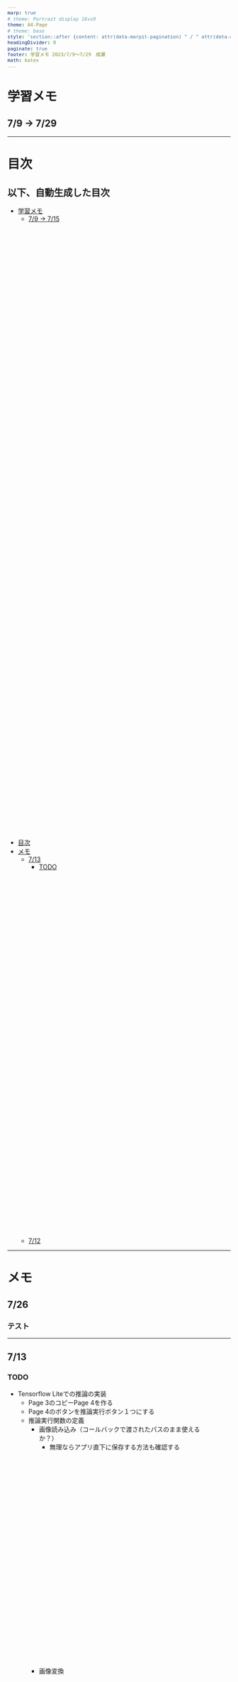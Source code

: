 ```yaml
---
marp: true
# theme: Portrait display 16vs9
theme: A4-Page
# theme: base
style: 'section::after {content: attr(data-marpit-pagination) " / " attr(data-marpit-pagination-total);} '
headingDivider: 0
paginate: true
footer: 学習メモ 2023/7/9～7/29　成瀬
math: katex
---
```


<!-- _class: lead -->

# 学習メモ

## 7/9 → 7/29

---

# 目次

<style 'scoped'>ul{width: 90%;  height: 60%;  overflow: auto;}</style>

## 以下、自動生成した目次
<!-- この下でTOC作成を実行 -->
- [学習メモ](#学習メモ)
  - [7/9 → 7/15](#79--715)
- [目次](#目次)
- [メモ](#メモ)
  - [7/13](#713)
    - [TODO](#todo)
  - [7/12](#712)
  - [7/11](#711)
  - [6/10](#610)
    - [アプリがカメラオンオフで落ちる件](#アプリがカメラオンオフで落ちる件)
      - [修正後](#修正後)
      - [修正前](#修正前)
    - [Camera4Kivyの仕様について](#camera4kivyの仕様について)
      - [Previewウィジェットの仕様](#previewウィジェットの仕様)
- [リンク集](#リンク集)
- [目標](#目標)
  - [7/15までにやる事リスト](#715までにやる事リスト)
- [アウトプット](#アウトプット)
  - [アウトプットしたい事リスト](#アウトプットしたい事リスト)
- [ディープラーニングフレームワーク](#ディープラーニングフレームワーク)
  - [◆モバイル/エッジデバイス向けフレームワーク比較](#モバイルエッジデバイス向けフレームワーク比較)
    - [※推論の実装にPythonが使えるものを抜粋](#推論の実装にpythonが使えるものを抜粋)

---

# メモ

## 7/26

### テスト

---

## 7/13

### TODO

- Tensorflow Liteでの推論の実装
  - Page 3のコピーPage 4を作る
  - Page 4のボタンを推論実行ボタン１つにする
  - 推論実行関数の定義
    - 画像読み込み（コールバックで渡されたパスのまま使えるか？）
      - 無理ならアプリ直下に保存する方法も確認する
    - 画像変換

---

<style 'scoped'>
pre{width:80%;max-height:60%;margin:1% 10%;background-color:black;color:gray;overflow:auto;font-size:.9em;white-space:pre-wrap;word-wrap:break-word;}
pre::part(auto-scaling) {max-height:initial;}
</style>

``` Python
    def capture(self):
        self.camera_ref.export_as_image().texture.save('temp.png')
        image = Image.open('temp.png').convert('RGB')
        print(type(image))
        pred, animalNameProba_ = predict(image)
        animalName_ = getName(pred)
        show_toast(str(animalName_) + str(animalNameProba_))
```

```Python
# 必要なモジュールのインポート
from torchvision import transforms
import pytorch_lightning as pl
import torch.nn as nn
#学習時に使ったのと同じ学習済みモデルをインポート
from torchvision.models import resnet18 

# 学習済みモデルに合わせた前処理を追加
transform = transforms.Compose([
    transforms.Resize(256),
    transforms.CenterCrop(224),
    transforms.ToTensor(),
    transforms.Normalize(mean=[0.485, 0.456, 0.406], std=[0.229, 0.224, 0.225]),
])

#　ネットワークの定義
class Net(pl.LightningModule):

    def __init__(self):
        super().__init__()

        #学習時に使ったのと同じ学習済みモデルを定義
        self.feature = resnet18(pretrained=True) 
        self.fc = nn.Linear(1000, 2)

    def forward(self, x):
        #学習時に使ったのと同じ順伝播
        h = self.feature(x)
        h = self.fc(h)
        return h
```

---

<style 'scoped'>
pre{width:80%;max-height:60%;margin:1% 10%;background-color:black;color:gray;overflow:auto;font-size:.9em;white-space:pre-wrap;word-wrap:break-word;}
pre::part(auto-scaling) {max-height:initial;}
</style>

```Python
# 学習済みモデルをもとに推論する
def predict(img):
    # ネットワークの準備
    net = Net().cpu().eval()
    # # 学習済みモデルの重み（dog_cat.pt）を読み込み
    # net.load_state_dict(torch.load('./src/dog_cat.pt', map_location=torch.device('cpu')))
    net.load_state_dict(torch.load('./src/dog_cat.pt', map_location=torch.device('cpu')))
    #　データの前処理
    img = transform(img)
    img =img.unsqueeze(0) # 1次元増やす
    #　推論
    y = torch.argmax(net(img), dim=1).cpu().detach().numpy()
    y_pred_proba = round((max(torch.softmax(net(img), dim=1)[0]) * 100).item(),2)
    return y, y_pred_proba


#　推論したラベルから犬か猫かを返す関数
def getName(label):
    if label==0:
        return '猫'
    elif label==1:
        return '犬'
```

```python
# pylint: disable=g-import-not-at-top
try:
  # Import TFLite interpreter from tflite_runtime package if it's available.
  from tflite_runtime.interpreter import Interpreter
  from tflite_runtime.interpreter import load_delegate
except ImportError:
  # If not, fallback to use the TFLite interpreter from the full TF package.
  import tensorflow as tf

  Interpreter = tf.lite.Interpreter
  load_delegate = tf.lite.experimental.load_delegate
```

---

## 7/12

- filepath_callbackで保存場所を取得したい。
  - できた。Previewクラス内に関数(メソッド)を定義して、connect_camera実行時に`filepath_callback = self.mymethod`を指定する

## 7/11

- 透明シャッターボタンの実装
  - Gridlayoutでボタンを並べて、ボタンの色を透明にし、文字だけ表示した

## 6/10

### アプリがカメラオンオフで落ちる件

- camera4kivyのself._cameraがNoneTypeなのでimageReadyが使えない。
![Alt text](images/image.png)
- 以下の様にしたら直ったが、なぜAndroidで修正後のコードが落ちるのか不明

<style 'scoped'>
pre{width:80%;max-height:60%;margin:1% 10%;background-color:black;color:gray;overflow:auto;font-size:.9em;white-space: pre-wrap;word-wrap: break-word;}
pre::part(auto-scaling) {max-height:initial;}
</style>

#### 修正後

```Python
    def play(self):
        if self.camera_connected == False:
            show_toast('カメラへの接続を試みます')
            self.connect_camera(enable_analyze_pixels = True, enable_video = False)
        else:
            show_toast('カメラを切断します')
            self.disconnect_camera()
```

#### 修正前

```Python
    def play(self):
        global Flg
        Flg = not Flg
        show_toast(f'{Flg}だよう')

        if Flg == True:
            self.connect_camera(enable_analyze_pixels = True, enable_video = False)

        else:self.disconnect_camera()
```

### Camera4Kivyの仕様について

#### Previewウィジェットの仕様

- `.camera_connecter`でカメラに接続しているかどうかを`true`, `false`で取得できる。
- capture_photo(subdir='subdir')とする事で、画像フォルダ内のsubdirフォルダに写真を保存してくれる。ただし、いきなり二重構造を作ろうとするとmkdirが失敗するためエラーになる。（mkdirに-pを指定すれば可能？）
- Androidでは二重構造作成可能だった
- filepath_callbackで保存場所を取得したい。
- 設定をどう保存するか？
- 透明シャッターボタンの実装

---

# リンク集

- [チーム学習ワークシート](https://docs.google.com/spreadsheets/d/13ku4cnnYXjrX5Dry_6ppwHeV9Bd_GShm7CiodEAkjwc/edit#gid=233889954)
- [c4k_tflite_example](https://github.com/Android-for-Python/c4k_tflite_example)
- [Camera4Kivy](https://github.com/Android-for-Python/Camera4Kivy#camera4kivy)
- [TensorFlow Lite](https://www.tensorflow.org/lite?hl=ja)
- [PyTorch Mobile](https://pytorch.org/mobile/home/)

---

# 目標

## 7/15までにやる事リスト

- Githubの読み解く
- アプリUIほぼ完成させる
  - Android上のデータ保存方法
  - ObjectDetection
  - PTファイルをtfliteファイルに変換
  - 犬猫分類カメラを完成させる
- 画像特化コース受講
- マナビDXクエスト申し込み

---

# アウトプット

## アウトプットしたい事リスト

- Git branchの使い方
- Marpの使い方

---

# ディープラーニングフレームワーク

## ◆モバイル/エッジデバイス向けフレームワーク比較

### ※推論の実装にPythonが使えるものを抜粋

|                | TensorFlow Lite                                           | ONNX Runtime                                            | Edge TPU (Coral)                                      | Paddle Lite                                           |
|----------------|------------------------------------------------------------|---------------------------------------------------------|--------------------------------------------------------|-------------------------------------------------------|
| 初リリース年    | 2017                                                       | 2019                                                     | 2019                                                    | 2019                                                   |
| 開発元         | Google                                                      | Microsoft                                                | Google                                                  | PaddlePaddle                                          |
| Pythonでのエッジデバイス/モバイル推論 | はい                                                         | はい                                                      | はい (Edge TPU専用のハードウェア必要)                    | はい                                                    |
| 公式ドキュメント | [TensorFlow Lite](https://www.tensorflow.org/lite/guide)  | [ONNX Runtime](https://onnxruntime.ai/docs/)            | [Coral](https://coral.ai/docs/)                        | [Paddle Lite](https://paddle-lite.readthedocs.io/en/latest/) |
| 主な特徴        | TensorFlowモデルの軽量化・最適化。モバイル・エッジデバイス対応。 | 広範なプラットフォームとフレームワーク対応。ONNXモデル高速実行。 | TensorFlow LiteモデルをGoogle Edge TPUで高速実行。専用ハードウェア必要。 | PaddlePaddleフレームワークの軽量版。モバイル・エッジデバイス対応。 |
